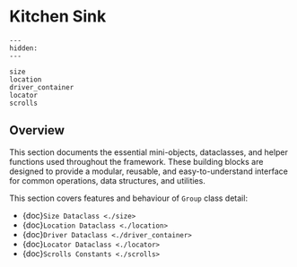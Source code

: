 # Kitchen Sink

```{toctree}
---
hidden:
---

size
location
driver_container
locator
scrolls
```

## Overview

This section documents the essential mini-objects, dataclasses, 
and helper functions used throughout the framework.
These building blocks are designed to provide a modular, 
reusable, and easy-to-understand interface for common 
operations, data structures, and utilities.

This section covers features and behaviour of `Group` class detail:
- {doc}`Size Dataclass <./size>`
- {doc}`Location Dataclass <./location>`
- {doc}`Driver Dataclass <./driver_container>`
- {doc}`Locator Dataclass <./locator>`
- {doc}`Scrolls Constants <./scrolls>`
